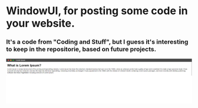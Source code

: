 # WindowUI, for posting some code in your website.

### It's a code from "Coding and Stuff", but I guess it's interesting to keep in the repositorie, based on future projects.

![](img/pic.png)